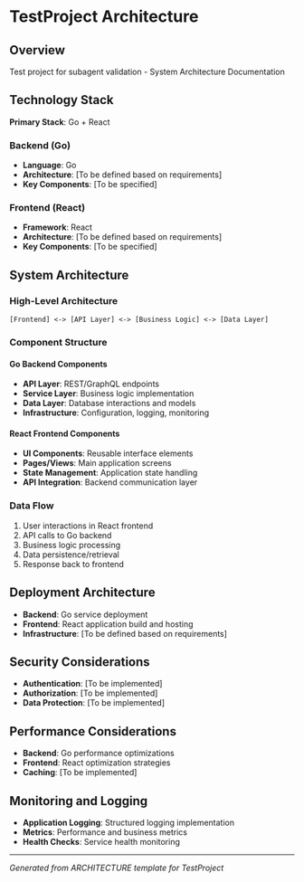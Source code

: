 # TestProject Architecture

## Overview
Test project for subagent validation - System Architecture Documentation

## Technology Stack
**Primary Stack**: Go + React

### Backend (Go)
- **Language**: Go
- **Architecture**: [To be defined based on requirements]
- **Key Components**: [To be specified]

### Frontend (React)
- **Framework**: React
- **Architecture**: [To be defined based on requirements]
- **Key Components**: [To be specified]

## System Architecture

### High-Level Architecture
```
[Frontend] <-> [API Layer] <-> [Business Logic] <-> [Data Layer]
```

### Component Structure

#### Go Backend Components
- **API Layer**: REST/GraphQL endpoints
- **Service Layer**: Business logic implementation
- **Data Layer**: Database interactions and models
- **Infrastructure**: Configuration, logging, monitoring

#### React Frontend Components
- **UI Components**: Reusable interface elements
- **Pages/Views**: Main application screens
- **State Management**: Application state handling
- **API Integration**: Backend communication layer

### Data Flow
1. User interactions in React frontend
2. API calls to Go backend
3. Business logic processing
4. Data persistence/retrieval
5. Response back to frontend

## Deployment Architecture
- **Backend**: Go service deployment
- **Frontend**: React application build and hosting
- **Infrastructure**: [To be defined based on requirements]

## Security Considerations
- **Authentication**: [To be implemented]
- **Authorization**: [To be implemented]
- **Data Protection**: [To be implemented]

## Performance Considerations
- **Backend**: Go performance optimizations
- **Frontend**: React optimization strategies
- **Caching**: [To be implemented]

## Monitoring and Logging
- **Application Logging**: Structured logging implementation
- **Metrics**: Performance and business metrics
- **Health Checks**: Service health monitoring

---

*Generated from ARCHITECTURE template for TestProject*